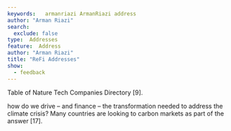 ```yaml
---
keywords:   armanriazi ArmanRiazi address
author: "Arman Riazi"
search:
  exclude: false
type:  Addresses
feature:  Address
author: "Arman Riazi"
title: "ReFi Addresses"
show:
  - feedback
---
```


Table of Nature Tech Companies Directory [9].

how do we drive – and finance – the transformation needed to address the climate crisis? Many countries are looking to carbon markets as part of the answer [17].